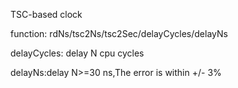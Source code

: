 TSC-based clock

function:
rdNs/tsc2Ns/tsc2Sec/delayCycles/delayNs

delayCycles: delay N cpu cycles

delayNs:delay N>=30 ns,The error is within +/- 3%
